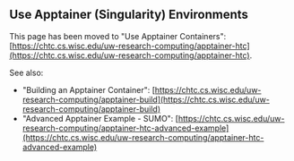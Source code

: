 ## Use Apptainer (Singularity) Environments

This page has been moved to "Use Apptainer Containers": [https://chtc.cs.wisc.edu/uw-research-computing/apptainer-htc](https://chtc.cs.wisc.edu/uw-research-computing/apptainer-htc).

See also:

* "Building an Apptainer Container": [https://chtc.cs.wisc.edu/uw-research-computing/apptainer-build](https://chtc.cs.wisc.edu/uw-research-computing/apptainer-build)
* "Advanced Apptainer Example - SUMO": [https://chtc.cs.wisc.edu/uw-research-computing/apptainer-htc-advanced-example](https://chtc.cs.wisc.edu/uw-research-computing/apptainer-htc-advanced-example)
